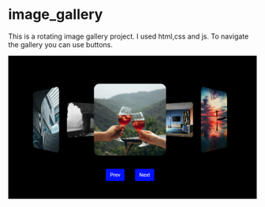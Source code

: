 # image_gallery
This is a rotating image gallery project. I used html,css and js.
To navigate the gallery you can use buttons.

![Alt text](image.png)